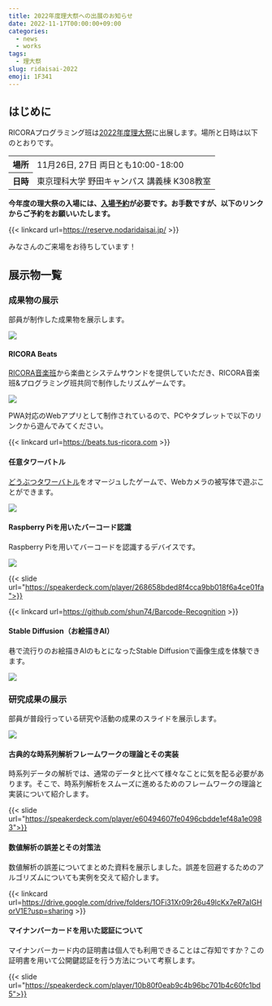 ```yaml
---
title: 2022年度理大祭への出展のお知らせ
date: 2022-11-17T00:00:00+09:00
categories:
  - news
  - works
tags:
  - 理大祭
slug: ridaisai-2022
emoji: 1F341
---
```


## はじめに

RICORAプログラミング班は<a href="https://nodaridaisai.com/2022/">2022年度理大祭</a>に出展します。場所と日時は以下のとおりです。

<table>
  <tr>
    <th>場所</th><td>11月26日, 27日 両日とも10:00-18:00</td>
  </tr>
  <tr>
    <th>日時</th><td>東京理科大学 野田キャンパス 講義棟 K308教室</td>
  </tr>
</table>

**今年度の理大祭の入場には、<a href="https://reserve.nodaridaisai.jp/">入場予約</a>が必要です。お手数ですが、以下のリンクからご予約をお願いいたします。**

{{< linkcard url=https://reserve.nodaridaisai.jp/ >}}

みなさんのご来場をお待ちしています！

## 展示物一覧

### 成果物の展示

部員が制作した成果物を展示します。

![](https://user-images.githubusercontent.com/52315048/236246080-78c6d156-c94c-49fd-aac8-b0f2f40ba71b.jpg)

#### RICORA Beats

[RICORA音楽班](https://music.tus-ricora.com/)から楽曲とシステムサウンドを提供していただき、RICORA音楽班&プログラミング班共同で制作したリズムゲームです。

![](https://user-images.githubusercontent.com/52315048/236246225-60b795ad-a155-4d0c-a9a7-cd1b5b1ed113.png)

PWA対応のWebアプリとして制作されているので、PCやタブレットで以下のリンクから遊んでみてください。

{{< linkcard url=https://beats.tus-ricora.com >}}

#### 任意タワーバトル

[どうぶつタワーバトル](https://play.google.com/store/apps/details?id=jp.planet12.AnimalTowerBattle)をオマージュしたゲームで、Webカメラの被写体で遊ぶことができます。

![](https://user-images.githubusercontent.com/52315048/236246416-e7538ac8-2f00-4789-85e3-0dea47d02fb7.jpg)

#### Raspberry Piを用いたバーコード認識

Raspberry Piを用いてバーコードを認識するデバイスです。

![](https://user-images.githubusercontent.com/52315048/236246557-d49e2282-8276-4f02-b2a1-ffaf2516e86b.jpg)

{{< slide url="https://speakerdeck.com/player/268658bded8f4cca9bb018f6a4ce01fa">}}

{{< linkcard url=https://github.com/shun74/Barcode-Recognition >}}

#### Stable Diffusion（お絵描きAI）

巷で流行りのお絵描きAIのもとになったStable Diffusionで画像生成を体験できます。

![](https://user-images.githubusercontent.com/52315048/236246646-2693479c-3122-48b2-ae58-3f512b5602c6.png)

### 研究成果の展示

部員が普段行っている研究や活動の成果のスライドを展示します。

![](https://user-images.githubusercontent.com/52315048/236246751-3b8d3b9f-0526-44b3-8ce2-b0723641cd5a.jpg)

#### 古典的な時系列解析フレームワークの理論とその実装

時系列データの解析では、通常のデータと比べて様々なことに気を配る必要があります。そこで、時系列解析をスムーズに進めるためのフレームワークの理論と実装について紹介します。

{{< slide url="https://speakerdeck.com/player/e60494607fe0496cbdde1ef48a1e0983">}}

#### 数値解析の誤差とその対策法

数値解析の誤差についてまとめた資料を展示しました。誤差を回避するためのアルゴリズムについても実例を交えて紹介します。

{{< linkcard url=https://drive.google.com/drive/folders/1OFi31Xr09r26u49lcKx7eR7aIGHorV1E?usp=sharing >}}

#### マイナンバーカードを用いた認証について

マイナンバーカード内の証明書は個人でも利用できることはご存知ですか？この証明書を用いて公開鍵認証を行う方法について考察します。

{{< slide url="https://speakerdeck.com/player/10b80f0eab9c4b96bc701b4c60fc1bd5">}}